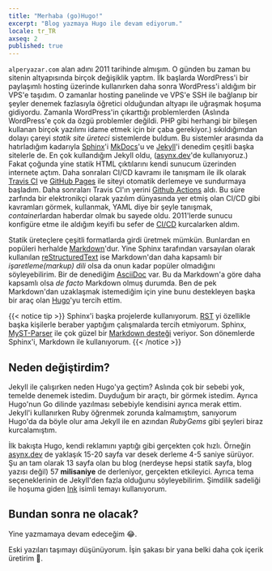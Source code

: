 ```yaml
---
title: "Merhaba (go)Hugo!"
excerpt: "Blog yazmaya Hugo ile devam ediyorum."
locale: tr_TR
axseq: 2
published: true
---
```


`alperyazar.com` alan adını 2011 tarihinde almışım. O günden bu zaman bu
sitenin altyapısında birçok değişiklik yaptım. İlk başlarda WordPress'i bir
paylaşımlı hosting üzerinde kullanırken daha sonra WordPress'i aldığım bir
VPS'e taşıdım. O zamanlar hosting panelinde ve VPS'e SSH ile bağlanıp bir
şeyler denemek fazlasıyla öğretici olduğundan altyapı ile uğraşmak hoşuma
gidiyordu. Zamanla WordPress'in çıkarttığı problemlerden (Aslında WordPress'e
çok da özgü problemler değildi. PHP gibi herhangi bir bileşen kullanan birçok
yazılımı idame etmek için bir çaba gerekiyor.) sıkıldığımdan dolayı çareyi
*statik site üreteci* sistemlerde buldum. Bu sistemler arasında da hatırladığım
kadarıyla [Sphinx](https://www.sphinx-doc.org/en/master/)'i
[MkDocs](https://www.mkdocs.org/)'u ve [Jekyll](https://jekyllrb.com/)'i
denedim çeşitli başka sitelerle de. En çok kullandığım Jekyll oldu,
([asynx.dev](https://asynx.dev/)'de kullanıyoruz.) Fakat çoğunda yine statik
HTML çıktılarını kendi sunucum üzerinden internete açtım. Daha sonraları CI/CD
kavramı ile tanışmam ile ilk olarak [Travis CI](https://www.travis-ci.com/) ve
[GitHub Pages](https://pages.github.com/) ile siteyi otomatik derlemeye ve
sundurmaya başladım. Daha sonraları Travis CI'ın yerini [Github
Actions](https://github.com/features/actions) aldı. Bu süre zarfında bir
elektronikçi olarak yazılım dünyasında yer etmiş olan CI/CD gibi kavramları
görmek, kullanmak, YAML diye bir şeyle tanışmak, *container*lardan haberdar
olmak bu sayede oldu. 2011'lerde sunucu konfigüre etme ile aldığım keyifi bu
sefer de [CI/CD](https://www.redhat.com/en/topics/devops/what-is-ci-cd)
kurcalarken aldım.

Statik üreteçlere çeşitli formatlarda girdi üretmek mümkün. Bunlardan en
popüleri herhalde [Markdown](https://www.markdownguide.org/)'dur. Yine Sphinx
tarafından varsayılan olarak kullanılan
[reStructuredText](https://www.sphinx-doc.org/en/master/usage/restructuredtext/basics.html)
ise Markdown'dan daha kapsamlı bir *işaretleme(markup) dili* olsa da onun kadar
popüler olmadığını söyleyebilirim. Bir de denediğim
[AsciiDoc](https://asciidoc-py.github.io/index.html) var. Bu da Markdown'a göre
daha kapsamlı olsa *de facto* Markdown olmuş durumda. Ben de pek Markdown'dan
uzaklaşmak istemediğim için yine bunu destekleyen başka bir araç olan
[Hugo](https://gohugo.io/)'yu tercih ettim.

{{< notice tip >}}
Sphinx'i başka projelerde kullanıyorum.
[RST](https://en.wikipedia.org/wiki/ReStructuredText) yi özellikle başka
kişilerle beraber yaptığım çalışmalarda tercih etmiyorum. Sphinx,
[MyST-Parser](https://myst-parser.readthedocs.io/en/latest/) ile çok güzel bir
[Markdown desteği](https://www.sphinx-doc.org/en/master/usage/markdown.html)
veriyor. Son dönemlerde Sphinx'i, Markdown ile kullanıyorum.
{{< /notice >}}

## Neden değiştirdim?

Jekyll ile çalışırken neden Hugo'ya geçtim? Aslında çok bir sebebi yok, temelde
denemek istedim. Duyduğum bir araçtı, bir görmek istedim. Ayrıca Hugo'nun Go dilinde
yazılması sebebiyle kendisini ayrıca merak ettim. Jekyll'i kullanırken Ruby
öğrenmek zorunda kalmamıştım, sanıyorum Hugo'da da böyle olur ama Jekyll ile
en azından *RubyGems* gibi şeyleri biraz kurcalamıştım.

İlk bakışta Hugo, kendi reklamını yaptığı gibi gerçekten çok hızlı. Örneğin
[asynx.dev](https://asynx.dev/) de yaklaşık 15-20 sayfa var desek derleme 4-5
saniye sürüyor. Şu an tam olarak 13 sayfa olan bu blog (nerdeyse hepsi statik
sayfa, blog yazısı değil) 57 **milisaniye** de derleniyor, gerçekten
etkileyici. Ayrıca tema seçeneklerinin de Jekyll'den fazla olduğunu
söyleyebilirim. Şimdilik sadeliği ile hoşuma giden
[Ink](https://github.com/knadh/hugo-ink) isimli temayı kullanıyorum.

## Bundan sonra ne olacak?

Yine yazmamaya devam edeceğim 😂.

Eski yazıları taşımayı düşünüyorum. İşin şakası bir yana belki daha çok içerik
üretirim 🤣.
